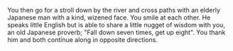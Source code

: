 You then go for a stroll down by the river and cross paths with an elderly Japanese man with a kind, wizened face. You smile at each other. 
He speaks little English but is able to share a little nugget of wisdom with you, an old Japanese proverb;
"Fall down seven times, get up eight". 
You thank him and both continue along in opposite directions. 